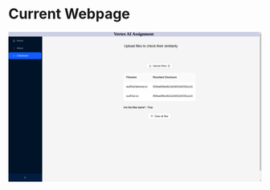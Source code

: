 # Current Webpage
![VerText webpage](https://github.com/JiaJun98/vertex-ai/blob/main/VerText%20AI%20Assignment1.png)
